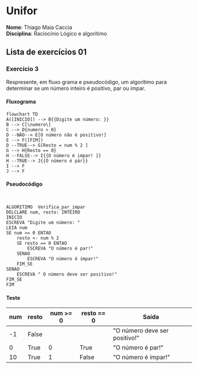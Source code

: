 # Unifor
**Nome**: Thiago Maia Caccia <br>
**Disciplina**: Raciocínio Lógico e algorítimo

## Lista de exercícios 01

### Exercício 3
Respresente, em fluxo grama e pseudocódigo, um algorítimo para determinar se um número inteiro é positivo, par ou ímpar.

#### Fluxograma

```mermaid
flowchart TD
A([INICIO]) --> B{{Digite um número: }}
B --> C[\numero\]
C --> D{numero > 0}
D --NÂO--> E[O número não é positivo!]
E --> F([FIM])
D --TRUE--> G[Resto = num % 2 ]
G --> H{Resto == 0}
H --FALSE--> I{{O número é impar! }}
H --TRUE--> J{{O número é pár}}
I --> F
J --> F

```




#### Pseudocódigo
```


ALGORITIMO  Verifica_par_impar
DELCLARE num, resto: INTEIRO
INICIO
ESCREVA "Digite um número: "
LEIA num
SE num >= 0 ENTAO
	resto <- num % 2
	SE resto == 0 ENTAO 
		ESCREVA "O número é par!"
	SENAO
	    ESCREVA "O número é ímpar!"
    FIM_SE
SENAO
	ESCREVA " O número deve ser positivo!"
FIM_SE
FIM
```
#### Teste
| num | resto | num >= 0 | resto == 0 | Saída |
| -- | -- | -- | -- | -- |
| -1 | False |  |  | "O número deve ser positivo!" |
| 0 | True | 0 | True | "O número é par!" |
|10 | True | 1 | False | "O número é ímpar!" |

